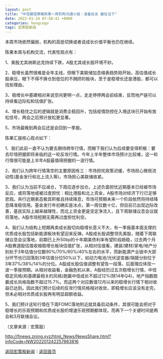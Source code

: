 ```yaml
---
layout: post
title: "中信建投策略陈果一周机构沟通小结：准备反击 赢在当下"
date: 2022-01-24 07:58:41 +0800
categories: hongcegu
tags: 宏策股新闻
---
```

<p>本周市场依然偏弱，机构的高低切换或者说成长价值平衡也仍在继续。</p>
 <p>陈果本周与机构交流，代表性观点有：</p>
 <p>1、美股尤其纳斯达克持续下跌，A股尤其成长股环境不妙。</p>
 <p>2、稳增长虽然很难是全年主线，但眼下美联储加息缩表趋势刚开始，高估值成长股承压，眼下不得不换仓到低位的不拥挤的板块，至于是稳增长还是港股，都可以找些理由。</p>
 <p>3、稳增长中基建相对来说空间更明一点，走走停停两会前结束，反而地产链可以持续看边际松和估值扩张。</p>
 <p>4、增长稳住之后的逻辑就是消费企稳回升，包括疫情防控在入境这块已开始有放松信号，两会之后预计放松更显著。</p>
 <p>5、市场最晚到两会后还是会回到一季报。</p>
 <p>陈果汇报核心观点如下：</p>
 <p>1、我们此前一直不认为要去期待跨年行情，而眼下我们认为后续要变得积极：要去珍惜把握即将来临的这一轮反攻行情。今年上半年整体市场预计比较难，这一轮行情很可能是上半年A股最值得把握的一波行情。</p>
 <p>2、我们认为跨年行情落空的主要原因有三：市场担忧政策迟缓，市场担心微观流动性(基金发行和北上流入等)，市场担心美联储收紧。</p>
 <p>3、我们认为当前不应减仓，下周应逐步加仓。上述负面担忧近期基本已经被市场反应，或将落地或被过度担忧：相比港股和北上资金，A股市场对经济下行已足够悲观。央行近期表态极其积极且持续降息，市场可预期未来一个阶段依然将持续降息降准稳信用。基金发行年初确实是冰点，第一周仅数十亿，但目前已出现边际改善，基民实际上越来越理性，而北上资金更是坚定净流入，且下周联储议息会议就将落地，A股市场短期无需再过度担忧利空。</p>
 <p>4、我们认为结构上短期再卖成长股切向稳增长意义不大，有一季报基本面支撑的优质成长股包括新能源板块有望迎来反弹。A股成长股调整领先美股，随着下周联储议息会议落地，前期已上升50bp的十年期美债利率有望阶段趋稳，过去两个月A股赛道股估值收缩稳增长板块估值扩张，从相对估值看，建装/建材/家电/地产分别处于3年估值分位数90%/70%/60%/40%左右的水平，而新能源产业链中大部分环节也已回落到3年估值分位50%以下，如动力电池/光伏逆变器/隔膜分别位于3年37%/38%/14%的分位。A股成长股估值调整有望告一段落，后面理应体现一波一季报预期。从相对收益看，金融危机以来，A股经历过五次稳增长行情，中信稳定风格(和基建最相关的风格)跑赢中信成长不超过12%(除14年Q4)，地产指数跑赢成长风格指数不超过15.7%。而这两个对应数值12月以来的稳增长行情下相对收益已达到。因此我们预计后续的反攻行情风格相对收敛，即稳增长应该没有走完，但未必相对优质成长股再有明显超额收益。</p>
 <p>5、我们预计这轮行情在下周FOMC落地附近就具备启动条件，其很可能会把对于稳增长的乐观预期和优质成长股的增速乐观预期都体现，而再下一个关键时间是两会和3月联储会议。</p><p class="em_media">（文章来源：宏策股）</p>

<http://finews.zning.xyz/html_News/NewsShare.html?infoCode=NW202201242257863816>

[返回宏策股新闻](//finews.withounder.com/category/hongcegu.html)｜[返回首页](//finews.withounder.com/)